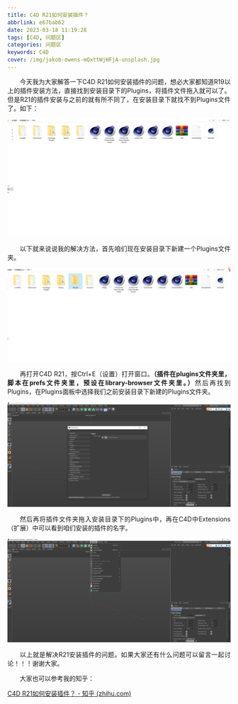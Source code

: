 ```yaml
---
title: C4D R21如何安装插件？
abbrlink: e67bab62
date: 2023-03-18 11:19:28
tags: [C4D, 问题区]
categories: 问题区
keywords: C4D
cover: /img/jakob-owens-mQxttWjHFjA-unsplash.jpg
---
```


<p align = "justify" style = "text-indent:2em">今天我为大家解答一下C4D R21如何安装插件的问题，想必大家都知道R19以上的插件安装方法，直接找到安装目录下的Plugins，将插件文件拖入就可以了。但是R21的插件安装与之前的就有所不同了，在安装目录下就找不到Plugins文件了。如下：</p>

![](./C4D-R21如何安装插件？/picture_1.jpg)

<p align = "justify" style = "text-indent:2em">以下就来说说我的解决方法，首先咱们现在安装目录下新建一个Plugins文件夹。</p>

![](./C4D-R21如何安装插件？/picture_2.jpg)

<p align = "justify" style = "text-indent:2em">再打开C4D R21，按Ctrl+E（设置）打开窗口。<b>（插件在plugins文件夹里，脚本在prefs文件夹里，预设在library-browser文件夹里。）</b>然后再找到Plugins，在Plugins面板中选择我们之前安装目录下新建的Plugins文件夹。</p>

![](./C4D-R21如何安装插件？/picture_3.jpg)

<p align = "justify" style = "text-indent:2em">然后再将插件文件夹拖入安装目录下的Plugins中，再在C4D中Extensions（扩展）中可以看到咱们安装的插件的名字。</p>

![](./C4D-R21如何安装插件？/picture_4.jpg)

<p align = "justify" style = "text-indent:2em">以上就是解决R21安装插件的问题。如果大家还有什么问题可以留言一起讨论！！！谢谢大家。</p>

<p align = "justify" style = "text-indent:2em">大家也可以参考我的知乎：</p>

[C4D R21如何安装插件？ - 知乎 (zhihu.com)](https://zhuanlan.zhihu.com/p/372989696)
